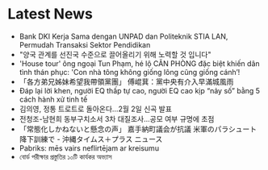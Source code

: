 # Latest News
-  Bank DKI Kerja Sama dengan UNPAD dan Politeknik STIA LAN, Permudah Transaksi Sektor Pendidikan
-  "양국 관계를 선진국 수준으로 끌어올리기 위해 노력할 것 입니다"
-  'House tour' ông ngoại Tun Phạm, hé lộ CĂN PHÒNG đặc biệt khiến dân tình thán phục: 'Con nhà tông không giống lông cũng giống cánh’!
-  「各方弟兄姊妹希望我帶領黨團」 傅崐萁：黨中央有介入早滿城風雨
-  Đáp lại lời khen, người EQ thấp tự cao, người EQ cao kịp “nảy số” bằng 5 cách hành xử tinh tế
-  김의영, 정통 트로트로 돌아온다…2월 2일 신곡 발표
-  전청조-남현희 동부구치소서 3차 대질조사…공모 여부 규명에 초점
-  「常態化しかねないと懸念の声」 嘉手納町議会が抗議 米軍のパラシュート降下訓練で - 沖縄タイムス＋プラス ニュース
-  Pabriks: mēs vairs neflirtējam ar kreisumu
-  বোর্ড পরীক্ষার প্রস্তুতির ১০টি কার্যকর অভ্যাস
